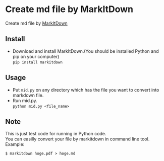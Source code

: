 # Create md file by MarkItDown
Create md file by [MarkItDown](https://github.com/microsoft/markitdown)

## Install
* Download and install MarkItDown.(You should be installed Python and pip on your computer)  
`pip install markitdown`

## Usage
* Put `mid.py` on any directory which has the file you want to convert into markdown file.
* Run mid.py.  
  `python mid.py <file_name>`


## Note
This is just test code for running in Python code.  
You can easilly convert your file by markitdown in command line tool.  
Example:  
```
$ markitdown hoge.pdf > hoge.md
```
